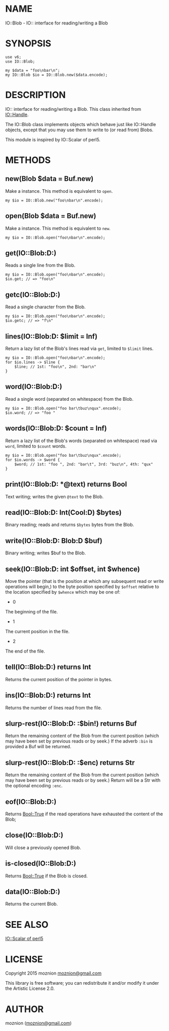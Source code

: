 NAME
====

IO::Blob - IO:: interface for reading/writing a Blob

SYNOPSIS
========

    use v6;
    use IO::Blob;

    my $data = "foo\nbar\n";
    my IO::Blob $io = IO::Blob.new($data.encode);

DESCRIPTION
===========

IO:: interface for reading/writing a Blob. This class inherited from [IO::Handle](IO::Handle).

The IO::Blob class implements objects which behave just like IO::Handle objects, except that you may use them to write to (or read from) Blobs.

This module is inspired by IO::Scalar of perl5.

METHODS
=======

new(Blob $data = Buf.new)
-------------------------

Make a instance. This method is equivalent to `open`.

    my $io = IO::Blob.new("foo\nbar\n".encode);

open(Blob $data = Buf.new)
--------------------------

Make a instance. This method is equivalent to `new`.

    my $io = IO::Blob.open("foo\nbar\n".encode);

get(IO::Blob:D:)
----------------

Reads a single line from the Blob.

    my $io = IO::Blob.open("foo\nbar\n".encode);
    $io.get; // => "foo\n"

getc(IO::Blob:D:)
-----------------

Read a single character from the Blob.

    my $io = IO::Blob.open("foo\nbar\n".encode);
    $io.getc; // => "f\n"

lines(IO::Blob:D: $limit = Inf)
-------------------------------

Return a lazy list of the Blob's lines read via `get`, limited to `$limit` lines.

    my $io = IO::Blob.open("foo\nbar\n".encode);
    for $io.lines -> $line {
        $line; // 1st: "foo\n", 2nd: "bar\n"
    }

word(IO::Blob:D:)
-----------------

Read a single word (separated on whitespace) from the Blob.

    my $io = IO::Blob.open("foo bar\tbuz\nqux".encode);
    $io.word; // => "foo "

words(IO::Blob:D: $count = Inf)
-------------------------------

Return a lazy list of the Blob's words (separated on whitespace) read via `word`, limited to `$count` words.

    my $io = IO::Blob.open("foo bar\tbuz\nqux".encode);
    for $io.words -> $word {
        $word; // 1st: "foo ", 2nd: "bar\t", 3rd: "buz\n", 4th: "qux"
    }

print(IO::Blob:D: *@text) returns Bool
--------------------------------------

Text writing; writes the given `@text` to the Blob.

read(IO::Blob:D: Int(Cool:D) $bytes)
------------------------------------

Binary reading; reads and returns `$bytes` bytes from the Blob.

write(IO::Blob:D: Blob:D $buf)
------------------------------

Binary writing; writes $buf to the Blob.

seek(IO::Blob:D: int $offset, int $whence)
------------------------------------------

Move the pointer (that is the position at which any subsequent read or write operations will begin,) to the byte position specified by `$offset` relative to the location specified by `$whence` which may be one of:

  * 0

The beginning of the file.

  * 1

The current position in the file.

  * 2

The end of the file.

tell(IO::Blob:D:) returns Int
-----------------------------

Returns the current position of the pointer in bytes.

ins(IO::Blob:D:) returns Int
----------------------------

Returns the number of lines read from the file.

slurp-rest(IO::Blob:D: :$bin!) returns Buf
------------------------------------------

Return the remaining content of the Blob from the current position (which may have been set by previous reads or by seek.) If the adverb `:bin` is provided a Buf will be returned.

slurp-rest(IO::Blob:D: :$enc) returns Str
-----------------------------------------

Return the remaining content of the Blob from the current position (which may have been set by previous reads or by seek.) Return will be a Str with the optional encoding `:enc`.

eof(IO::Blob:D:)
----------------

Returns [Bool::True](Bool::True) if the read operations have exhausted the content of the Blob;

close(IO::Blob:D:)
------------------

Will close a previously opened Blob.

is-closed(IO::Blob:D:)
----------------------

Returns [Bool::True](Bool::True) if the Blob is closed.

data(IO::Blob:D:)
-----------------

Returns the current Blob.

SEE ALSO
========

[IO::Scalar of perl5](https://metacpan.org/pod/IO::Scalar)

LICENSE
=======

Copyright 2015 moznion <moznion@gmail.com>

This library is free software; you can redistribute it and/or modify it under the Artistic License 2.0.

AUTHOR
======

moznion (<moznion@gmail.com>)
